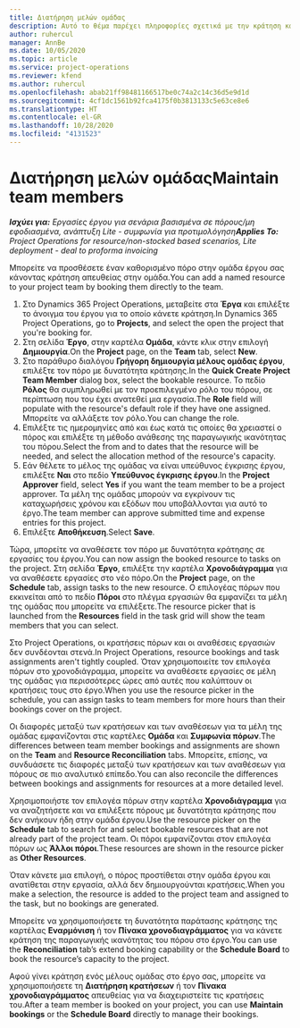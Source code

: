 ```yaml
---
title: Διατήρηση μελών ομάδας
description: Αυτό το θέμα παρέχει πληροφορίες σχετικά με την κράτηση καθορισμένων πόρων σε ομάδες εργασίας και ανάθεση εργασιών.
author: ruhercul
manager: AnnBe
ms.date: 10/05/2020
ms.topic: article
ms.service: project-operations
ms.reviewer: kfend
ms.author: ruhercul
ms.openlocfilehash: abab21ff98481166517be0c74a2c14c36d5e9d1d
ms.sourcegitcommit: 4cf1dc1561b92fca4175f0b3813133c5e63ce8e6
ms.translationtype: HT
ms.contentlocale: el-GR
ms.lasthandoff: 10/28/2020
ms.locfileid: "4131523"
---
```

# <a name="maintain-team-members"></a><span data-ttu-id="0c36d-103">Διατήρηση μελών ομάδας</span><span class="sxs-lookup"><span data-stu-id="0c36d-103">Maintain team members</span></span>

<span data-ttu-id="0c36d-104">_**Ισχύει για:** Εργασίες έργου για σενάρια βασισμένα σε πόρους/μη εφοδιασμένα, ανάπτυξη Lite - συμφωνία για προτιμολόγηση_</span><span class="sxs-lookup"><span data-stu-id="0c36d-104">_**Applies To:** Project Operations for resource/non-stocked based scenarios, Lite deployment - deal to proforma invoicing_</span></span>

<span data-ttu-id="0c36d-105">Μπορείτε να προσθέσετε έναν καθορισμένο πόρο στην ομάδα έργου σας κάνοντας κράτηση απευθείας στην ομάδα.</span><span class="sxs-lookup"><span data-stu-id="0c36d-105">You can add a named resource to your project team by booking them directly to the team.</span></span>

1. <span data-ttu-id="0c36d-106">Στο Dynamics 365 Project Operations, μεταβείτε στα **Έργα** και επιλέξτε το άνοιγμα του έργου για το οποίο κάνετε κράτηση.</span><span class="sxs-lookup"><span data-stu-id="0c36d-106">In Dynamics 365 Project Operations, go to **Projects**, and select the open the project that you're booking for.</span></span>
2. <span data-ttu-id="0c36d-107">Στη σελίδα **Έργο**, στην καρτέλα **Ομάδα**, κάντε κλικ στην επιλογή **Δημιουργία**.</span><span class="sxs-lookup"><span data-stu-id="0c36d-107">On the **Project** page, on the **Team** tab, select **New**.</span></span> 
3. <span data-ttu-id="0c36d-108">Στο παράθυρο διαλόγου **Γρήγορη δημιουργία μέλους ομάδας έργου**, επιλέξτε τον πόρο με δυνατότητα κράτησης.</span><span class="sxs-lookup"><span data-stu-id="0c36d-108">In the **Quick Create Project Team Member** dialog box, select the bookable resource.</span></span> <span data-ttu-id="0c36d-109">Το πεδίο **Ρόλος** θα συμπληρωθεί με τον προεπιλεγμένο ρόλο του πόρου, σε περίπτωση που του έχει ανατεθεί μια εργασία.</span><span class="sxs-lookup"><span data-stu-id="0c36d-109">The **Role** field will populate with the resource's default role if they have one assigned.</span></span> <span data-ttu-id="0c36d-110">Μπορείτε να αλλάξετε τον ρόλο.</span><span class="sxs-lookup"><span data-stu-id="0c36d-110">You can change the role.</span></span> 
4. <span data-ttu-id="0c36d-111">Επιλέξτε τις ημερομηνίες από και έως κατά τις οποίες θα χρειαστεί ο πόρος και επιλέξτε τη μέθοδο ανάθεσης της παραγωγικής ικανότητας του πόρου.</span><span class="sxs-lookup"><span data-stu-id="0c36d-111">Select the from and to dates that the resource will be needed, and select the allocation method of the resource's capacity.</span></span> 
5. <span data-ttu-id="0c36d-112">Εάν θέλετε το μέλος της ομάδας να είναι υπεύθυνος έγκρισης έργου, επιλέξτε **Ναι** στο πεδίο **Υπεύθυνος έγκρισης έργου**.</span><span class="sxs-lookup"><span data-stu-id="0c36d-112">In the **Project Approver** field, select **Yes** if you want the team member to be a project approver.</span></span> <span data-ttu-id="0c36d-113">Τα μέλη της ομάδας μπορούν να εγκρίνουν τις καταχωρήσεις χρόνου και εξόδων που υποβάλλονται για αυτό το έργο.</span><span class="sxs-lookup"><span data-stu-id="0c36d-113">The team member can approve submitted time and expense entries for this project.</span></span> 
6. <span data-ttu-id="0c36d-114">Επιλέξτε **Αποθήκευση**.</span><span class="sxs-lookup"><span data-stu-id="0c36d-114">Select **Save**.</span></span>

<span data-ttu-id="0c36d-115">Τώρα, μπορείτε να αναθέσετε τον πόρο με δυνατότητα κράτησης σε εργασίες του έργου.</span><span class="sxs-lookup"><span data-stu-id="0c36d-115">You can now assign the booked resource to tasks on the project.</span></span> <span data-ttu-id="0c36d-116">Στη σελίδα **Έργο**, επιλέξτε την καρτέλα **Χρονοδιάγραμμα** για να αναθέσετε εργασίες στο νέο πόρο.</span><span class="sxs-lookup"><span data-stu-id="0c36d-116">On the **Project** page, on the **Schedule** tab, assign tasks to the new resource.</span></span> <span data-ttu-id="0c36d-117">Ο επιλογέας πόρων που εκκινείται από το πεδίο **Πόροι** στο πλέγμα εργασιών θα εμφανίζει τα μέλη της ομάδας που μπορείτε να επιλέξετε.</span><span class="sxs-lookup"><span data-stu-id="0c36d-117">The resource picker that is launched from the **Resources** field in the task grid will show the team members that you can select.</span></span>


<span data-ttu-id="0c36d-118">Στο Project Operations, οι κρατήσεις πόρων και οι αναθέσεις εργασιών δεν συνδέονται στενά.</span><span class="sxs-lookup"><span data-stu-id="0c36d-118">In Project Operations, resource bookings and task assignments aren't tightly coupled.</span></span> <span data-ttu-id="0c36d-119">Όταν χρησιμοποιείτε τον επιλογέα πόρων στο χρονοδιάγραμμα, μπορείτε να αναθέσετε εργασίες σε μέλη της ομάδας για περισσότερες ώρες από αυτές που καλύπτουν οι κρατήσεις τους στο έργο.</span><span class="sxs-lookup"><span data-stu-id="0c36d-119">When you use the resource picker in the schedule, you can assign tasks to team members for more hours than their bookings cover on the project.</span></span>

<span data-ttu-id="0c36d-120">Οι διαφορές μεταξύ των κρατήσεων και των αναθέσεων για τα μέλη της ομάδας εμφανίζονται στις καρτέλες **Ομάδα** και **Συμφωνία πόρων**.</span><span class="sxs-lookup"><span data-stu-id="0c36d-120">The differences between team member bookings and assignments are shown on the **Team** and **Resource Reconciliation** tabs.</span></span> <span data-ttu-id="0c36d-121">Μπορείτε, επίσης, να συνδυάσετε τις διαφορές μεταξύ των κρατήσεων και των αναθέσεων για πόρους σε πιο αναλυτικό επίπεδο.</span><span class="sxs-lookup"><span data-stu-id="0c36d-121">You can also reconcile the differences between bookings and assignments for resources at a more detailed level.</span></span>

<span data-ttu-id="0c36d-122">Χρησιμοποιήστε τον επιλογέα πόρων στην καρτέλα **Χρονοδιάγραμμα** για να αναζητήσετε και να επιλέξετε πόρους με δυνατότητα κράτησης που δεν ανήκουν ήδη στην ομάδα έργου.</span><span class="sxs-lookup"><span data-stu-id="0c36d-122">Use the resource picker on the **Schedule** tab to search for and select bookable resources that are not already part of the project team.</span></span> <span data-ttu-id="0c36d-123">Οι πόροι εμφανίζονται στον επιλογέα πόρων ως **Άλλοι πόροι**.</span><span class="sxs-lookup"><span data-stu-id="0c36d-123">These resources are shown in the resource picker as **Other Resources**.</span></span>

<span data-ttu-id="0c36d-124">Όταν κάνετε μια επιλογή, ο πόρος προστίθεται στην ομάδα έργου και ανατίθεται στην εργασία, αλλά δεν δημιουργούνται κρατήσεις.</span><span class="sxs-lookup"><span data-stu-id="0c36d-124">When you make a selection, the resource is added to the project team and assigned to the task, but no bookings are generated.</span></span>

<span data-ttu-id="0c36d-125">Μπορείτε να χρησιμοποιήσετε τη δυνατότητα παράτασης κράτησης της καρτέλας **Εναρμόνιση** ή τον **Πίνακα χρονοδιαγράμματος** για να κάνετε κράτηση της παραγωγικής ικανότητας του πόρου στο έργο.</span><span class="sxs-lookup"><span data-stu-id="0c36d-125">You can use the **Reconciliation** tab’s extend booking capability or the **Schedule Board** to book the resource’s capacity to the project.</span></span>

<span data-ttu-id="0c36d-126">Αφού γίνει κράτηση ενός μέλους ομάδας στο έργο σας, μπορείτε να χρησιμοποιήσετε τη **Διατήρηση κρατήσεων** ή τον **Πίνακα χρονοδιαγράμματος** απευθείας για να διαχειριστείτε τις κρατήσεις του.</span><span class="sxs-lookup"><span data-stu-id="0c36d-126">After a team member is booked on your project, you can use **Maintain bookings** or the **Schedule Board** directly to manage their bookings.</span></span>
